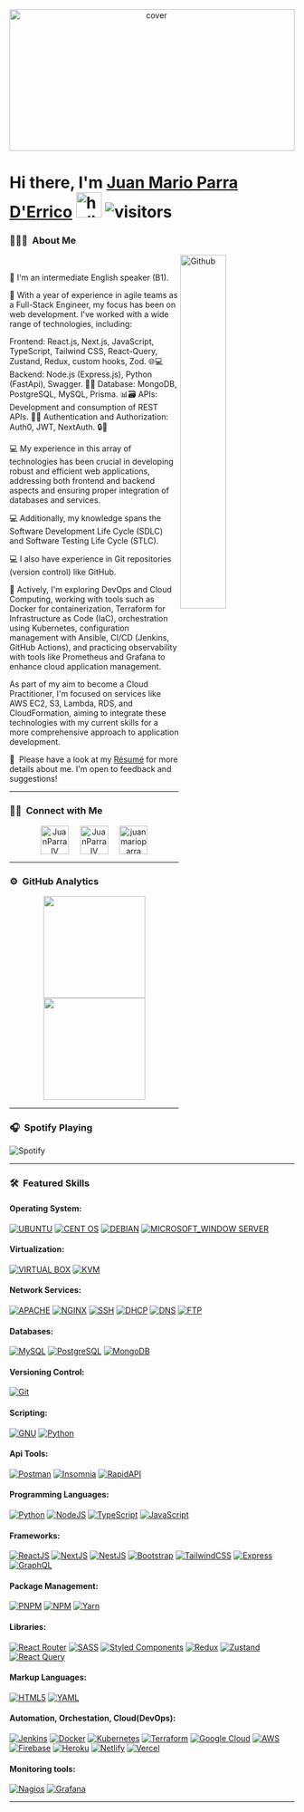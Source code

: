 <div align="center">
<img width="100%" height = "250px" src="https://i0.wp.com/cinde.es/blog/wp-content/uploads/2017/10/giphy.gif?resize=500%2C281" alt="cover" />
</div>

# **Hi there, I'm [Juan Mario Parra D'Errico](https://www.linkedin.com/in/juanparraiv/)** <img width="45" src="https://user-images.githubusercontent.com/76783198/182454378-115c3a2e-50cc-490e-85f0-fbdfab7f36ba.gif" alt="holis"> ![visitors](https://visitor-badge.glitch.me/badge?page_id=juanparraiv.juanparraiv)

### 👨🏻‍💻 &nbsp;About Me
<div>
<img width="40%" align="right" alt="Github" src="https://www.wingstechsolutions.com/wp-content/uploads/2022/03/full-stack-development.gif" />
<br>
<p aligh="justify">
💬 I'm an intermediate English speaker (B1).

🍷 With a year of experience in agile teams as a Full-Stack Engineer, my focus has been on web development. I've worked with a wide range of technologies, including:

Frontend:
React.js, Next.js, JavaScript, TypeScript, Tailwind CSS, React-Query, Zustand, Redux, custom hooks, Zod. 🌐💻
Backend:
Node.js (Express.js), Python (FastApi), Swagger. 🚀🔧
Database:
MongoDB, PostgreSQL, MySQL, Prisma. 📊🗃️
APIs:
Development and consumption of REST APIs. 🔄📡
Authentication and Authorization:
Auth0, JWT, NextAuth. 🔒🔑

💻 My experience in this array of technologies has been crucial in developing robust and efficient web applications, addressing both frontend and backend aspects and ensuring proper integration of databases and services.

💻 Additionally, my knowledge spans the Software Development Life Cycle (SDLC) and Software Testing Life Cycle (STLC).

💻 I also have experience in Git repositories (version control) like GitHub.

🚀 Actively, I'm exploring DevOps and Cloud Computing, working with tools such as Docker for containerization, Terraform for Infrastructure as Code (IaC), orchestration using Kubernetes, configuration management with Ansible, CI/CD (Jenkins, GitHub Actions), and practicing observability with tools like Prometheus and Grafana to enhance cloud application management.

As part of my aim to become a Cloud Practitioner, I'm focused on services like AWS EC2, S3, Lambda, RDS, and CloudFormation, aiming to integrate these technologies with my current skills for a more comprehensive approach to application development.
  
📄 &nbsp;Please have a look at my [Résumé](https://drive.google.com/file/d/15Um08_01PazusxvVJMtqfCN7fV2hbuJG/view?usp=sharing) for more details about me. I'm open to feedback and suggestions!
  
</p>
</div>
<hr>

<h3 align="left">🤝🏻 &nbsp;Connect with Me</h3> 
<p align="center">
<a href="https://twitter.com/JuanParraIV" target="blank"><img align="center" src="https://img.icons8.com/cute-clipart/64/000000/twitter.png" alt="JuanParraIV" height="50" width="50" /></a> &nbsp;&nbsp;&nbsp;
<a href="https://www.linkedin.com/in/juanparraiv/" target="blank"><img align="center" src="https://img.icons8.com/cute-clipart/64/000000/linkedin.png" alt="JuanParraIV" height="50" width="50" /></a>&nbsp;&nbsp;&nbsp;&nbsp;
<a href="https://instagram.com/juanmarioparra" target="blank"><img align="center" src="https://img.icons8.com/cute-clipart/64/000000/instagram-new.png" alt="juanmarioparra" height="50" width="50" /></a>
</p>
<hr>

<h3 align="left">⚙️ &nbsp;GitHub Analytics</h3>
<p align="center">
<a href="https://github.com/JuanParraIV">
  <img height="180em" src="https://github-readme-stats-eight-theta.vercel.app/api?username=JuanParraIV&show_icons=true&theme=algolia&include_all_commits=true&count_private=true"/>
  <img height="180em" src="https://github-readme-stats-eight-theta.vercel.app/api/top-langs/?username=JuanParraIV&layout=compact&langs_count=8&theme=algolia"/>
</a>
</p>
<hr>

### 🎧 &nbsp;Spotify Playing 

![Spotify](https://novatorem.vercel.app/api/spotify)
<br/>
<hr>

<h3 align="left">🛠 &nbsp;Featured Skills</h3>
 
#### Operating System:
[![UBUNTU](https://img.shields.io/badge/UBUNTU-EB6F1F?style=for-the-badge&logo=ubuntu&logoColor=white)](https://ubuntu.com/) [![CENT OS](https://img.shields.io/badge/CENTOS-1F4F8C?style=for-the-badge&logo=centOs&logoColor=white)](https://www.centos.org/) [![DEBIAN](https://img.shields.io/badge/DEBIAN-A3002E?style=for-the-badge&logo=debian&logoColor=white)](https://www.debian.org/index.es.html) [![MICROSOFT_WINDOW SERVER](https://img.shields.io/badge/MICROSOFT_WINDOW_SERVER-0067B8?style=for-the-badge&logo=windows&logoColor=white)](https://www.microsoft.com/es-es/windows-server)

#### Virtualization:
[![VIRTUAL BOX](https://img.shields.io/badge/VIRTUAL_BOX-173761?style=for-the-badge&logo=virtualbox&logoColor=white)](https://www.virtualbox.org/) [![KVM](https://img.shields.io/badge/KVM-CC0000?style=for-the-badge&logo=kvm&logoColor=white)](https://www.linux-kvm.org/page/Main_Page) 

#### Network Services:
[![APACHE](https://img.shields.io/badge/APACHE-D22129?style=for-the-badge&logo=apache&logoColor=white)](https://www.apache.org/) [![NGINX](https://img.shields.io/badge/NGINX-009639?style=for-the-badge&logo=nginx&logoColor=white)](https://www.nginx.com/) [![SSH](https://img.shields.io/badge/SSH-000000?style=for-the-badge&logo=ssh&logoColor=white)](https://www.ssh.com/academy/ssh) [![DHCP](https://img.shields.io/badge/DHCP-000000?style=for-the-badge&logo=ssh&logoColor=white)](https://www.isc.org/dhcp/) [![DNS](https://img.shields.io/badge/DNS-000000?style=for-the-badge&logo=dns&logoColor=white)](https://developers.google.com/speed/public-dns) [![FTP](https://img.shields.io/badge/FTP-000000?style=for-the-badge&logo=ftp&logoColor=white)](https://en.wikipedia.org/wiki/File_Transfer_Protocol)

#### Databases:
[![MySQL](https://img.shields.io/badge/MySQL-00000F?style=for-the-badge&logo=mysql&logoColor=white)](https://www.mysql.com/) [![PostgreSQL](https://img.shields.io/badge/PostgreSQL-31648C?style=for-the-badge&logo=postgresql&logoColor=white)](https://www.postgresql.org/) [![MongoDB](https://img.shields.io/badge/MongoDB-4EA94B?style=for-the-badge&logo=mongodb&logoColor=white)](https://www.mongodb.com/)

#### Versioning Control:
[![Git](https://img.shields.io/badge/Git-F05032?style=for-the-badge&logo=git&logoColor=white)](https://git-scm.com/)

#### Scripting:
[![GNU](https://img.shields.io/badge/Bash-00000F?style=for-the-badge&logo=gnu&logoColor=white)](https://www.gnu.org/software/bash/) [![Python](https://img.shields.io/badge/Python-366C9C?style=for-the-badge&logo=python&logoColor=white)](https://www.python.org/)

#### Api Tools:
[![Postman](https://img.shields.io/badge/Postman-FF6C37?style=for-the-badge&logo=postman&logoColor=white)](https://www.postman.com/) [![Insomnia](https://img.shields.io/badge/Insomnia-4000BF?style=for-the-badge&logo=insomnia&logoColor=white)](https://insomnia.rest/) [![RapidAPI](https://img.shields.io/badge/RapidAPI-FF5733?style=for-the-badge&logo=rapidapi&logoColor=white)](https://rapidapi.com/)

#### Programming Languages:
[![Python](https://img.shields.io/badge/Python-366C9C?style=for-the-badge&logo=python&logoColor=white)](https://www.python.org/) [![NodeJS](https://img.shields.io/badge/Node.js-339933?style=for-the-badge&logo=nodedotjs&logoColor=white)](https://nodejs.org/) [![TypeScript](https://img.shields.io/badge/typescript-%23007ACC.svg?style=for-the-badge&logo=typescript&logoColor=white)](https://www.typescriptlang.org/) [![JavaScript](https://img.shields.io/badge/JavaScript-323330?style=for-the-badge&logo=javascript&logoColor=F7DF1E)](https://www.w3schools.com/js/)

#### Frameworks:
[![ReactJS](https://img.shields.io/badge/React-20232A?style=for-the-badge&logo=react&logoColor=61DAFB)](https://reactjs.org/) [![NextJS](https://img.shields.io/badge/next.js-000000?style=for-the-badge&logo=nextdotjs&logoColor=white)](https://nextjs.org/) [![NestJS](https://img.shields.io/badge/NestJS-E0234E?style=for-the-badge&logo=nestjs&logoColor=white)](https://nestjs.com/) [![Bootstrap](https://img.shields.io/badge/Bootstrap-563D7C?style=for-the-badge&logo=bootstrap&logoColor=white)](https://getbootstrap.com/) [![TailwindCSS](https://img.shields.io/badge/tailwindcss-%2338B2AC.svg?style=for-the-badge&logo=tailwind-css&logoColor=white)](https://tailwindcss.com/) [![Express](https://img.shields.io/badge/Express.js-000000?style=for-the-badge&logo=express&logoColor=white)](https://expressjs.com/) [![GraphQL](https://img.shields.io/badge/GraphQl-E10098?style=for-the-badge&logo=graphql&logoColor=white)](https://graphql.org/)

#### Package Management:
[![PNPM](https://img.shields.io/badge/pnpm-CB3837?style=for-the-badge&logo=pnpm&logoColor=white)](https://pnpm.io/es/) [![NPM](https://img.shields.io/badge/npm-CB3837?style=for-the-badge&logo=npm&logoColor=white)](https://www.npmjs.com/) [![Yarn](https://img.shields.io/badge/Yarn-2C8EBB?style=for-the-badge&logo=yarn&logoColor=white)](https://yarnpkg.com/)

#### Libraries:
[![React Router](https://img.shields.io/badge/React_Router-CA4245?style=for-the-badge&logo=react-router&logoColor=white)](https://reactrouter.com/) [![SASS](https://img.shields.io/badge/Sass-CC6699?style=for-the-badge&logo=sass&logoColor=white)](https://sass-lang.com/) [![Styled Components](https://img.shields.io/badge/styled--components-DB7093?style=for-the-badge&logo=styled-components&logoColor=white)](https://styled-components.com/) [![Redux](https://img.shields.io/badge/Redux-593D88?style=for-the-badge&logo=redux&logoColor=white)](https://redux.js.org/) [![Zustand](https://img.shields.io/badge/Zustand-FFD43B?style=for-the-badge&logo=react&logoColor=white)](https://github.com/pmndrs/zustand) [![React Query](https://img.shields.io/badge/React_Query-00BFFF?style=for-the-badge&logo=react&logoColor=white)](https://react-query.tanstack.com/)

#### Markup Languages:
[![HTML5](https://img.shields.io/badge/HTML5-E34F26?style=for-the-badge&logo=html5&logoColor=white)](https://www.w3schools.com/html/) [![YAML](https://img.shields.io/badge/YAML-000000?style=for-the-badge&logo=yaml&logoColor=white)](https://yaml.org/)

#### Automation, Orchestation, Cloud(DevOps):
[![Jenkins](https://img.shields.io/badge/Jenkins-334D5A?style=for-the-badge&logo=jenkins&logoColor=white)](https://www.jenkins.io/) [![Docker](https://img.shields.io/badge/Docker-0073EC?style=for-the-badge&logo=docker&logoColor=white)](https://www.docker.com/) [![Kubernetes](https://img.shields.io/badge/Kubernetes-326DE6?style=for-the-badge&logo=kubernetes&logoColor=white)](https://kubernetes.io/es/) [![Terraform](https://img.shields.io/badge/Terraform-7B42BC?style=for-the-badge&logo=terraform&logoColor=white)](https://www.terraform.io/) [![Google Cloud](https://img.shields.io/badge/Google_Cloud-4285F4?style=for-the-badge&logo=google-cloud&logoColor=white)](https://cloud.google.com/) [![AWS](https://img.shields.io/badge/Amazon_AWS-FEBD69?style=for-the-badge&logo=amazon-aws&logoColor=white)](https://aws.amazon.com/) [![Firebase](https://img.shields.io/badge/firebase-%F57A00.svg?style=for-the-badge&logo=firebase)](https://firebase.google.com/) [![Heroku](https://img.shields.io/badge/Heroku-430098?style=for-the-badge&logo=heroku&logoColor=white)](https://www.heroku.com/) [![Netlify](https://img.shields.io/badge/Netlify-00C7B7?style=for-the-badge&logo=netlify&logoColor=white)](https://www.netlify.com/) [![Vercel](https://img.shields.io/badge/vercel-%23000000.svg?style=for-the-badge&logo=vercel&logoColor=white)](https://vercel.com/)

#### Monitoring tools:
[![Nagios](https://img.shields.io/badge/Nagios-EE1C25?style=for-the-badge&logo=nagios&logoColor=white)](https://www.nagios.org/) [![Grafana](https://img.shields.io/badge/Grafana-000000?style=for-the-badge&logo=grafana&logoColor=white)](https://www.nagios.org/)
<hr>


